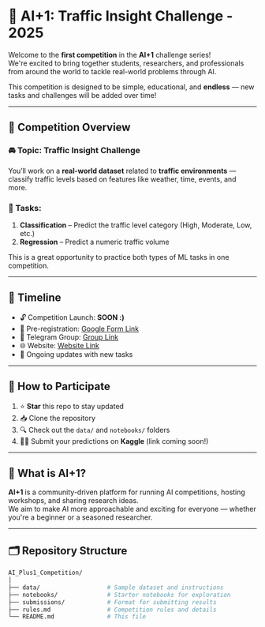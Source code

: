 # 🚦 AI+1: Traffic Insight Challenge - 2025

Welcome to the **first competition** in the **AI+1** challenge series!  
We're excited to bring together students, researchers, and professionals from around the world to tackle real-world problems through AI.

This competition is designed to be simple, educational, and **endless** — new tasks and challenges will be added over time!

---

## 🎯 Competition Overview

### 🚘 Topic: **Traffic Insight Challenge**
You’ll work on a **real-world dataset** related to **traffic environments** — classify traffic levels based on features like weather, time, events, and more.

### 🧪 Tasks:
1. **Classification** – Predict the traffic level category (High, Moderate, Low, etc.)
2. **Regression** – Predict a numeric traffic volume

This is a great opportunity to practice both types of ML tasks in one competition.

---

## 📅 Timeline

- 🔓 Competition Launch: **SOON :)**
- 📝 Pre-registration: [Google Form Link](https://docs.google.com/forms/d/e/1FAIpQLSeJQyQRO-jFiD59H2Tz0teR5Lu04LRvyt0iQMJ4RJ7HlJFcxQ/viewform?usp=dialog)
- 🔔 Telegram Group: [Group Link](https://t.me/ai_plus1)
- 🌐 Website: [Website Link](https://m-saeid.github.io/AI_Plus1/)
- 🔁 Ongoing updates with new tasks

---

## 🧾 How to Participate

1. ⭐ **Star** this repo to stay updated  
2. 📥 Clone the repository  
3. 🔍 Check out the `data/` and `notebooks/` folders  
4. 🧑‍💻 Submit your predictions on **Kaggle** (link coming soon!)

---

## 🧠 What is AI+1?

**AI+1** is a community-driven platform for running AI competitions, hosting workshops, and sharing research ideas.  
We aim to make AI more approachable and exciting for everyone — whether you're a beginner or a seasoned researcher.

---

## 🗂 Repository Structure

```bash
AI_Plus1_Competition/
│
├── data/                   # Sample dataset and instructions
├── notebooks/              # Starter notebooks for exploration
├── submissions/            # Format for submitting results
├── rules.md                # Competition rules and details
└── README.md               # This file
